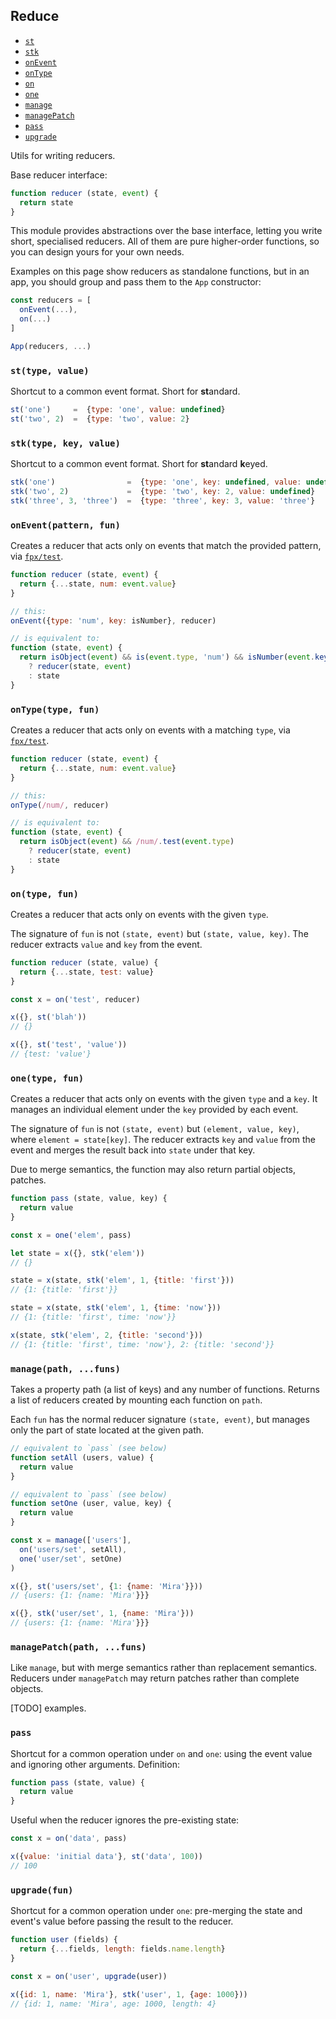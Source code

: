## Reduce

* [`st`]({{url(path)}}/#-st-type-value-)
* [`stk`]({{url(path)}}/#-stk-type-key-value-)
* [`onEvent`]({{url(path)}}/#-onevent-pattern-fun-)
* [`onType`]({{url(path)}}/#-ontype-type-fun-)
* [`on`]({{url(path)}}/#-on-type-fun-)
* [`one`]({{url(path)}}/#-one-type-fun-)
* [`manage`]({{url(path)}}/#-manage-path-funs-)
* [`managePatch`]({{url(path)}}/#-managepatch-path-funs-)
* [`pass`]({{url(path)}}/#-pass-)
* [`upgrade`]({{url(path)}}/#-upgrade-fun-)

Utils for writing reducers.

Base reducer interface:

```js
function reducer (state, event) {
  return state
}
```

This module provides abstractions over the base interface, letting you write
short, specialised reducers. All of them are pure higher-order functions, so you
can design yours for your own needs.

Examples on this page show reducers as standalone functions, but in an app, you
should group and pass them to the `App` constructor:

```js
const reducers = [
  onEvent(...),
  on(...)
]

App(reducers, ...)
```

### `st(type, value)`

Shortcut to a common event format. Short for **st**andard.

```js
st('one')     =  {type: 'one', value: undefined}
st('two', 2)  =  {type: 'two', value: 2}
```

### `stk(type, key, value)`

Shortcut to a common event format. Short for **st**andard **k**eyed.

```js
stk('one')                =  {type: 'one', key: undefined, value: undefined}
stk('two', 2)             =  {type: 'two', key: 2, value: undefined}
stk('three', 3, 'three')  =  {type: 'three', key: 3, value: 'three'}
```

### `onEvent(pattern, fun)`

Creates a reducer that acts only on events that match the provided pattern, via
<a href="http://mitranim.com/fpx/#-test-pattern-" target="_blank">`fpx/test`</a>.

```js
function reducer (state, event) {
  return {...state, num: event.value}
}

// this:
onEvent({type: 'num', key: isNumber}, reducer)

// is equivalent to:
function (state, event) {
  return isObject(event) && is(event.type, 'num') && isNumber(event.key)
    ? reducer(state, event)
    : state
}
```

### `onType(type, fun)`

Creates a reducer that acts only on events with a matching `type`, via
<a href="http://mitranim.com/fpx/#-test-pattern-" target="_blank">`fpx/test`</a>.

```js
function reducer (state, event) {
  return {...state, num: event.value}
}

// this:
onType(/num/, reducer)

// is equivalent to:
function (state, event) {
  return isObject(event) && /num/.test(event.type)
    ? reducer(state, event)
    : state
}
```

### `on(type, fun)`

Creates a reducer that acts only on events with the given `type`.

The signature of `fun` is not `(state, event)` but `(state, value, key)`.
The reducer extracts `value` and `key` from the event.

```js
function reducer (state, value) {
  return {...state, test: value}
}

const x = on('test', reducer)

x({}, st('blah'))
// {}

x({}, st('test', 'value'))
// {test: 'value'}
```

### `one(type, fun)`

Creates a reducer that acts only on events with the given `type` and a `key`.
It manages an individual element under the `key` provided by each event.

The signature of `fun` is not `(state, event)` but `(element, value, key)`,
where `element = state[key]`. The reducer extracts `key` and `value` from the
event and merges the result back into `state` under that key.

Due to merge semantics, the function may also return partial objects, patches.

```js
function pass (state, value, key) {
  return value
}

const x = one('elem', pass)

let state = x({}, stk('elem'))
// {}

state = x(state, stk('elem', 1, {title: 'first'}))
// {1: {title: 'first'}}

state = x(state, stk('elem', 1, {time: 'now'}))
// {1: {title: 'first', time: 'now'}}

x(state, stk('elem', 2, {title: 'second'}))
// {1: {title: 'first', time: 'now'}, 2: {title: 'second'}}
```

### `manage(path, ...funs)`

Takes a property path (a list of keys) and any number of functions. Returns a
list of reducers created by mounting each function on `path`.

Each `fun` has the normal reducer signature `(state, event)`, but manages only
the part of state located at the given path.

```js
// equivalent to `pass` (see below)
function setAll (users, value) {
  return value
}

// equivalent to `pass` (see below)
function setOne (user, value, key) {
  return value
}

const x = manage(['users'],
  on('users/set', setAll),
  one('user/set', setOne)
)

x({}, st('users/set', {1: {name: 'Mira'}}))
// {users: {1: {name: 'Mira'}}}

x({}, stk('user/set', 1, {name: 'Mira'}))
// {users: {1: {name: 'Mira'}}}
```

### `managePatch(path, ...funs)`

Like `manage`, but with merge semantics rather than replacement semantics.
Reducers under `managePatch` may return patches rather than complete
objects.

[TODO] examples.

### `pass`

Shortcut for a common operation under `on` and `one`: using the event value and
ignoring other arguments. Definition:

```js
function pass (state, value) {
  return value
}
```

Useful when the reducer ignores the pre-existing state:

```js
const x = on('data', pass)

x({value: 'initial data'}, st('data', 100))
// 100
```

### `upgrade(fun)`

Shortcut for a common operation under `one`: pre-merging the state and event's
value before passing the result to the reducer.

```js
function user (fields) {
  return {...fields, length: fields.name.length}
}

const x = on('user', upgrade(user))

x({id: 1, name: 'Mira'}, stk('user', 1, {age: 1000}))
// {id: 1, name: 'Mira', age: 1000, length: 4}
```
